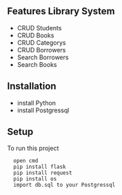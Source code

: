 ## Features Library System
  * CRUD Students
  * CRUD Books
  * CRUD Categorys
  * CRUD Borrowers
  * Search Borrowers
  * Search Books
## Installation
  * install Python
  * install Postgressql
## Setup 
To run this project
```
  open cmd
  pip install flask
  pip install request
  pip install os
  import db.sql to your Postgressql 
```

